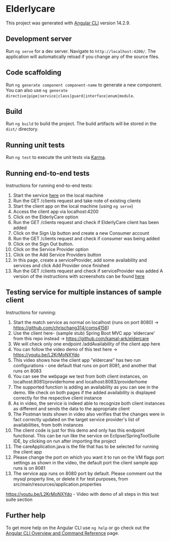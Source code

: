 # Elderlycare

This project was generated with [Angular CLI](https://github.com/angular/angular-cli) version 14.2.9.

## Development server

Run `ng serve` for a dev server. Navigate to `http://localhost:4200/`. The application will automatically reload if you change any of the source files.

## Code scaffolding

Run `ng generate component component-name` to generate a new component. You can also use `ng generate directive|pipe|service|class|guard|interface|enum|module`.

## Build

Run `ng build` to build the project. The build artifacts will be stored in the `dist/` directory.

## Running unit tests

Run `ng test` to execute the unit tests via [Karma](https://karma-runner.github.io).

## Running end-to-end tests

Instructions for running end-to-end tests: 
1. Start the service [here](https://github.com/chrischang314/coms4156) on the local machine 
2. Run the GET /clients request and take note of existing clients
3. Start the client app on the local machine (using `ng serve`)
4. Access the client app via localhost:4200
5. Click on the ElderlyCare option
6. Run the GET /clients request and check if ElderlyCare client has been added
7. Click on the Sign Up button and create a new Consumer account
8. Run the GET /clients request and check if consumer was being added
9. Click on the Sign Out button. 
10. Click on the Service Provider option
11. Click on the Add Service Providers button
12. In this page, create a serviceProvider, add some availability and services and click Add Provider once finished
13. Run the GET /clients request and check if serviceProvider was added
A version of the instructions with screenshots can be found [here](https://docs.google.com/document/d/13FU8n8ozLavJvCpX823Ug_TVaf26Wcm1KLcg7UYjDoc/edit?usp=sharing)


## Testing service for multiple instances of sample client

Instructions for running:
1. Start the match service as normal on localhost (runs on port 8080)  -> https://github.com/chrischang314/coms4156)
2. Use the client here- (sample stub) Spring Boot MVC app 'eldercare' from this repo instead -> https://github.com/kamal-ark/eldercare
3. We will check only one endpoint /addAvailability of the client app here
4. You can follow the video demo of this test here -> https://youtu.be/L2KrMoNXYdo
5. This video shows how the client app "eldercare" has two run configurations - one default that runs on port 8081, and another that runs on 8083
6. You can see the webpage we test from both client instances, on localhost:8081/providerhome and localhost:8083/providerhome
7. The supported function is adding an availability as you can see in the demo. We check on both pages if the added availability is displayed correctly for the respective client instance
8. As in video, the service is indeed able to recognize both client instances as different and sends the data to the appropriate client
9. The Postman tests shown in video also verifies that the changes were in fact correctly updated on the target service provider's list of availabilities, from both instances
10. The client code is just for this demo and only has this endpoint functional. This can be run like the service on Eclipse/SpringToolSuite IDE, by clicking on run after importing the project
11. The careApplication.java is the file that has to be selected for running the client app
12. Please change the port on which you want it to run on the VM flags port settings as shown in the video, the default port the client sample app runs is on 8081
13. The service app runs on 8080 port by default. Please comment out the mysql property line, or delete it for test purposes, from src/main/resources/application.properties

https://youtu.be/L2KrMoNXYdo - Video with demo of all steps in this test suite section

## Further help

To get more help on the Angular CLI use `ng help` or go check out the [Angular CLI Overview and Command Reference](https://angular.io/cli) page.
